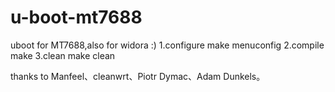 # u-boot-mt7688
uboot for MT7688,also for widora :)
1.configure
make menuconfig
2.compile
make
3.clean
make clean

thanks to Manfeel、cleanwrt、Piotr Dymac、Adam Dunkels。
